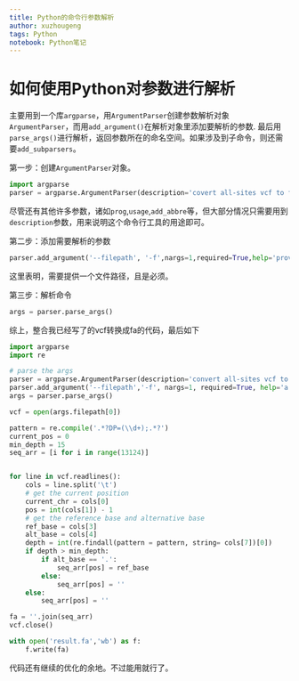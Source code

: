 ```yaml
---
title: Python的命令行参数解析
author: xuzhougeng
tags: Python
notebook: Python笔记
---
```

# 如何使用Python对参数进行解析

主要用到一个库`argparse`，用`ArgumentParser`创建参数解析对象`ArgumentParser`，而用`add_argument()`在解析对象里添加要解析的参数. 最后用`parse_args()`进行解析，返回参数所在的命名空间。如果涉及到子命令，则还需要`add_subparsers`。

第一步：创建`ArgumentParser`对象。

```Python
import argparse
parser = argparse.ArgumentParser(description='covert all-sites vcf to fa')
```

尽管还有其他许多参数，诸如`prog`,`usage`,`add_abbre`等，但大部分情况只需要用到`description`参数，用来说明这个命令行工具的用途即可。

第二步：添加需要解析的参数

```Python
parser.add_argument('--filepath', '-f',nargs=1,required=True,help='provide a vcf file path')
```

这里表明，需要提供一个文件路径，且是必须。

第三步：解析命令

```Python
args = parser.parse_args()
```

综上，整合我已经写了的vcf转换成fa的代码，最后如下

```Python
import argparse
import re

# parse the args
parser = argparse.ArgumentParser(description='convert all-sites vcf to fa.')
parser.add_argument('--filepath','-f', nargs=1, required=True, help='a vcf file path')
args = parser.parse_args()

vcf = open(args.filepath[0])

pattern = re.compile('.*?DP=(\\d+);.*?')
current_pos = 0
min_depth = 15
seq_arr = [i for i in range(13124)]


for line in vcf.readlines():
    cols = line.split('\t')
    # get the current position
    current_chr = cols[0]
    pos = int(cols[1]) - 1
    # get the reference base and alternative base
    ref_base = cols[3]
    alt_base = cols[4]
    depth = int(re.findall(pattern = pattern, string= cols[7])[0])
    if depth > min_depth:
        if alt_base == '.':
            seq_arr[pos] = ref_base
        else:
            seq_arr[pos] = ''
    else:
        seq_arr[pos] = ''

fa = ''.join(seq_arr)
vcf.close()

with open('result.fa','wb') as f:
    f.write(fa)
```

代码还有继续的优化的余地。不过能用就行了。